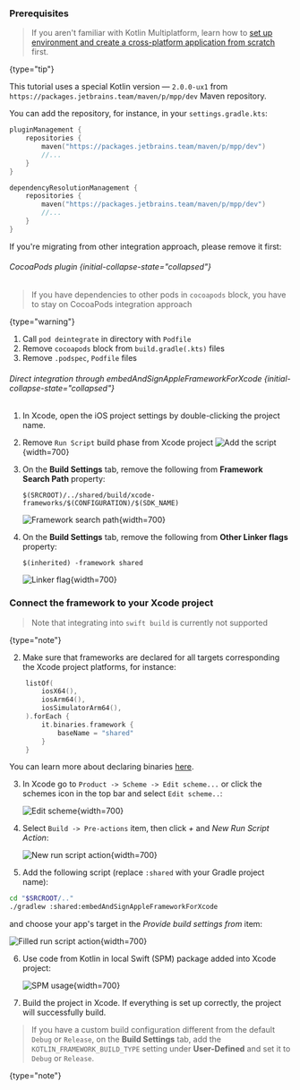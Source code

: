 [//]: # (title: Use Kotlin from local Swift packages)

### Prerequisites

> If you aren't familiar with Kotlin Multiplatform, learn how to [set up environment and create a cross-platform application from scratch](multiplatform-setup.md)
> first.
>
{type="tip"}

This tutorial uses a special Kotlin version — `2.0.0-ux1` from `https://packages.jetbrains.team/maven/p/mpp/dev` Maven repository. 

You can add the repository, for instance, in your `settings.gradle.kts`:
```kotlin
pluginManagement {
    repositories {
        maven("https://packages.jetbrains.team/maven/p/mpp/dev")
        //...
    }
}

dependencyResolutionManagement {
    repositories {
        maven("https://packages.jetbrains.team/maven/p/mpp/dev")
        //...
    }
}
```

If you're migrating from other integration approach, please remove it first:


###### CocoaPods plugin {initial-collapse-state="collapsed"}

> If you have dependencies to other pods in `cocoapods` block, you have to stay on CocoaPods integration approach
>
{type="warning"}

1. Call `pod deintegrate` in directory with `Podfile`
2. Remove `cocoapods` block from `build.gradle(.kts)` files
3. Remove `.podspec`, `Podfile` files

###### Direct integration through embedAndSignAppleFrameworkForXcode {initial-collapse-state="collapsed"}

1. In Xcode, open the iOS project settings by double-clicking the project name.

2. Remove `Run Script` build phase from Xcode project
![Add the script](xcode-add-run-phase-2.png){width=700}

3. On the **Build Settings** tab, remove the following from **Framework Search Path** property:

   ```text
   $(SRCROOT)/../shared/build/xcode-frameworks/$(CONFIGURATION)/$(SDK_NAME)
   ```

   ![Framework search path](xcode-add-framework-search-path.png){width=700}

4. On the **Build Settings** tab, remove the following from **Other Linker flags** property:

   ```text
   $(inherited) -framework shared
   ```

   ![Linker flag](xcode-add-flag.png){width=700}

### Connect the framework to your Xcode project

> Note that integrating into `swift build` is currently not supported
>
{type="note"}

2. Make sure that frameworks are declared for all targets corresponding the Xcode project platforms, for instance: 
```kotlin
    listOf(
        iosX64(),
        iosArm64(),
        iosSimulatorArm64(),
    ).forEach {
        it.binaries.framework {
            baseName = "shared"
        }
    }
```

You can learn more about declaring binaries [here](https://kotlinlang.org/docs/multiplatform-build-native-binaries.html).

3. In Xcode go to `Product -> Scheme -> Edit scheme...` or click the schemes icon in the top bar and select `Edit scheme..`: 

   ![Edit scheme](xcode-edit-schemes.png){width=700}

4. Select `Build -> Pre-actions` item, then click *+* and *New Run Script Action*:

   ![New run script action](xcode-new-run-script-action.png){width=700}

5. Add the following script (replace `:shared` with your Gradle project name):
```bash
cd "$SRCROOT/.."
./gradlew :shared:embedAndSignAppleFrameworkForXcode
```
and choose your app's target in the *Provide build settings from* item:

   ![Filled run script action](xcode-filled-run-script-action.png){width=700}
   
6. Use code from Kotlin in local Swift (SPM) package added into Xcode project:
   
   ![SPM usage](xcode-spm-usage.png){width=700}
 
7. Build the project in Xcode. If everything is set up correctly, the project will successfully build.


> If you have a custom build configuration different from the default `Debug` or `Release`, on the **Build Settings**
> tab, add the `KOTLIN_FRAMEWORK_BUILD_TYPE` setting under **User-Defined** and set it to `Debug` or `Release`.
>
{type="note"}

